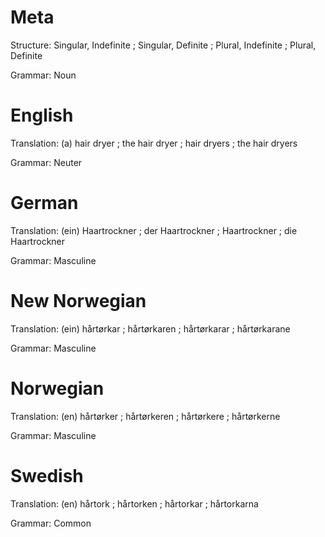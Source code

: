 Meta
====

Structure: Singular, Indefinite ; Singular, Definite ; Plural, Indefinite ; Plural, Definite

Grammar:   Noun



English
=======

Translation: (a) hair dryer ; the hair dryer ; hair dryers ; the hair dryers

Grammar:     Neuter



German
======

Translation: (ein) Haartrockner ; der Haartrockner ; Haartrockner ; die Haartrockner

Grammar:     Masculine



New Norwegian
=============

Translation: (ein) hårtørkar ; hårtørkaren ; hårtørkarar ; hårtørkarane

Grammar:     Masculine



Norwegian
=========

Translation: (en) hårtørker ; hårtørkeren ; hårtørkere ; hårtørkerne

Grammar:     Masculine



Swedish
=======

Translation: (en) hårtork ; hårtorken ; hårtorkar ; hårtorkarna

Grammar:     Common
